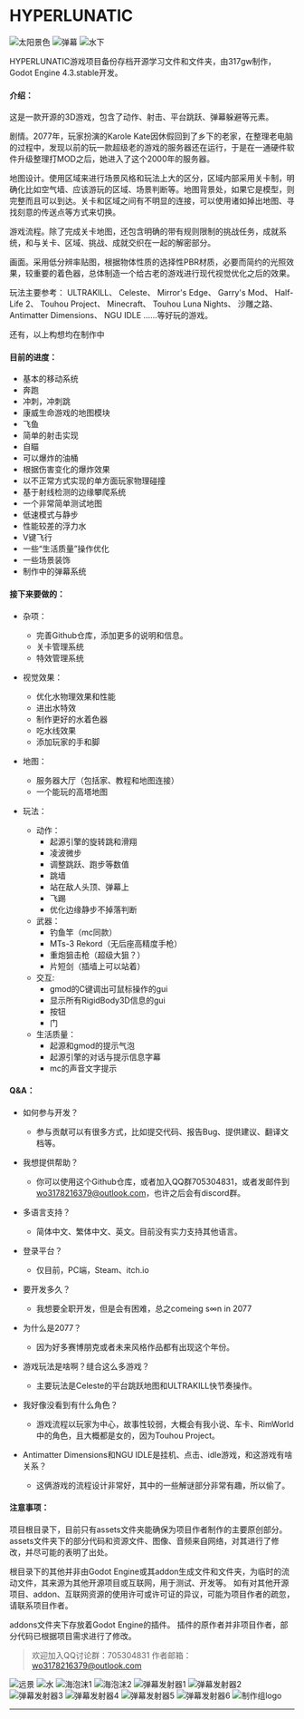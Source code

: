 # HYPERLUNATIC

![太阳景色](/forREADME/godot.windows.opt.tools.64_GtXq4hUzeo.jpg)
![弹幕](/forREADME/godot.windows.opt.tools.64_bKXhlvlfwd.jpg)
![水下](/forREADME/godot.windows.opt.tools.64_WjNpwygEvz.jpg)

HYPERLUNATIC游戏项目备份存档开源学习文件和文件夹，由317gw制作，Godot Engine 4.3.stable开发。


#### 介绍：

这是一款开源的3D游戏，包含了动作、射击、平台跳跃、弹幕躲避等元素。

剧情。2077年，玩家扮演的Karole Kate因休假回到了乡下的老家，在整理老电脑的过程中，发现以前的玩一款超级老的游戏的服务器还在运行，于是在一通硬件软件升级整理打MOD之后，她进入了这个2000年的服务器。

地图设计。使用区域来进行场景风格和玩法上大的区分，区域内部采用关卡制，明确化比如空气墙、应该游玩的区域、场景判断等。地图背景处，如果它是模型，则完整而且可以到达。关卡和区域之间有不明显的连接，可以使用诸如掉出地图、寻找刻意的传送点等方式来切换。

游戏流程。除了完成关卡地图，还包含明确的带有规则限制的挑战任务，成就系统，和与关卡、区域、挑战、成就交织在一起的解密部分。

画面。采用低分辨率贴图，根据物体性质的选择性PBR材质，必要而简约的光照效果，较重要的着色器，总体制造一个给古老的游戏进行现代视觉优化之后的效果。

玩法主要参考：
ULTRAKILL、
Celeste、
Mirror's Edge、
Garry's Mod、
Half-Life 2、
Touhou Project、
Minecraft、
Touhou Luna Nights、
沙雕之路、
Antimatter Dimensions、
NGU IDLE
……等好玩的游戏。

还有，以上构想均在制作中


#### 目前的进度：

* 基本的移动系统
* 奔跑
* 冲刺，冲刺跳
* 康威生命游戏的地图模块
* 飞鱼
* 简单的射击实现
* 自瞄
* 可以爆炸的油桶
* 根据伤害变化的爆炸效果
* 以不正常方式实现的单方面玩家物理碰撞
* 基于射线检测的边缘攀爬系统
* 一个非常简单测试地图
* 低速模式与静步
* 性能较差的浮力水
* V键飞行
* 一些“生活质量”操作优化
* 一些场景装饰
* 制作中的弹幕系统


#### 接下来要做的：

* 杂项：
  * 完善Github仓库，添加更多的说明和信息。
  * 关卡管理系统
  * 特效管理系统

* 视觉效果：
  * 优化水物理效果和性能
  * 进出水特效
  * 制作更好的水着色器
  * 吃水线效果
  * 添加玩家的手和脚

* 地图：
  * 服务器大厅（包括家、教程和地图连接）
  * 一个能玩的高塔地图

* 玩法：
  * 动作：
    * 起源引擎的旋转跳和滑翔
    * 凌波微步
    * 调整跳跃、跑步等数值
    * 跳墙
    * 站在敌人头顶、弹幕上
    * 飞踢
    * 优化边缘静步不掉落判断
  * 武器：
    * 钓鱼竿（mc同款）
    * MTs-3 Rekord（无后座高精度手枪）
    * 重炮狙击枪（超级大狙？）
    * 片短剑（插墙上可以站着）
  * 交互:
    * gmod的C键调出可鼠标操作的gui
    * 显示所有RigidBody3D信息的gui
    * 按钮
    * 门
  * 生活质量：
    * 起源和gmod的提示气泡
    * 起源引擎的对话与提示信息字幕
    * mc的声音文字提示


#### Q&A：

* 如何参与开发？
  * 参与贡献可以有很多方式，比如提交代码、报告Bug、提供建议、翻译文档等。

* 我想提供帮助？
  * 你可以使用这个Github仓库，或者加入QQ群705304831，或者发邮件到<wo3178216379@outlook.com>，也许之后会有discord群。

* 多语言支持？
  * 简体中文、繁体中文、英文。目前没有实力支持其他语言。

* 登录平台？
  * 仅目前，PC端，Steam、itch.io

* 要开发多久？
  * 我想要全职开发，但是会有困难，总之comeing s∞n in 2077

* 为什么是2077？
  * 因为好多赛博朋克或者未来风格作品都有出现这个年份。

* 游戏玩法是啥啊？缝合这么多游戏？
  * 主要玩法是Celeste的平台跳跃地图和ULTRAKILL快节奏操作。

* 我好像没看到有什么角色？
  * 游戏流程以玩家为中心，故事性较弱，大概会有我小说、车卡、RimWorld中的角色，且大概都是女的，因为Touhou Project。

* Antimatter Dimensions和NGU IDLE是挂机、点击、idle游戏，和这游戏有啥关系？
  * 这俩游戏的流程设计非常好，其中的一些解谜部分非常有趣，所以偷了。

#### 注意事项：

项目根目录下，目前只有assets文件夹能确保为项目作者制作的主要原创部分。
assets文件夹下的部分代码和资源文件、图像、音频来自网络，对其进行了修改，并尽可能的表明了出处。

根目录下的其他并非由Godot Engine或其addon生成文件和文件夹，为临时的流动文件，其来源为其他开源项目或互联网，用于测试、开发等。
如有对其他开源项目、addon、互联网资源的使用许可或许可证的异议，可能为项目作者的疏忽，请联系项目作者。

addons文件夹下存放着Godot Engine的插件。
插件的原作者并非项目作者，部分代码已根据项目需求进行了修改。


> 欢迎加入QQ讨论群：705304831
> 作者邮箱：<wo3178216379@outlook.com>

![远景](/forREADME/godot.windows.opt.tools.64_vnLDbKccJK.jpg)
![水](/forREADME/godot.windows.opt.tools.64_8xybG45lHn.jpg)
![海泡沫1](/forREADME/godot.windows.opt.tools.64_PwjpRzcOVt.jpg)
![海泡沫2](/forREADME/godot.windows.opt.tools.64_d1uX4mJ7kA.jpg)
![弹幕发射器1](/forREADME/godot.windows.opt.tools.64_W5910U7S1b.jpg)
![弹幕发射器2](/forREADME/godot.windows.opt.tools.64_q3VD1p4X4Q.jpg)
![弹幕发射器3](/forREADME/godot.windows.opt.tools.64_fJoZthogYL.jpg)
![弹幕发射器4](/forREADME/godot.windows.opt.tools.64_KAdiUCbcte.jpg)
![弹幕发射器5](/forREADME/godot.windows.opt.tools.64_zS6zkwZ24w.jpg)
![弹幕发射器6](/forREADME/godot.windows.opt.tools.64_2IJ8CeczTi.jpg)
![制作组logo](/logo/logo暗处变亮.png)

---
